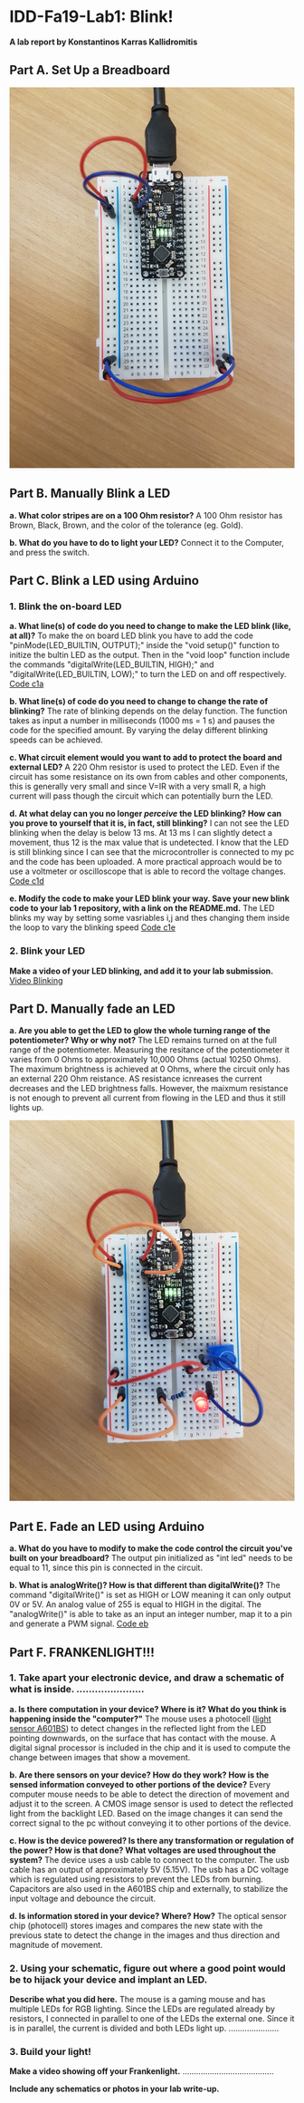 # IDD-Fa19-Lab1: Blink!

**A lab report by Konstantinos Karras Kallidromitis**

## Part A. Set Up a Breadboard

![Initial Circuit](https://github.com/Konstantinos-KK/IDD-Fa18-Lab1/blob/master/initial_circuit.jpg)

## Part B. Manually Blink a LED

**a. What color stripes are on a 100 Ohm resistor?** A 100 Ohm resistor has Brown, Black, Brown, and the color of the tolerance (eg. Gold). 
 
**b. What do you have to do to light your LED?** Connect it to the Computer, and press the switch. 


## Part C. Blink a LED using Arduino

### 1. Blink the on-board LED

**a. What line(s) of code do you need to change to make the LED blink (like, at all)?** To make the on board LED blink you have to add the code "pinMode(LED_BUILTIN, OUTPUT);" inside the "void setup()" function to initize the bultin LED as the output. Then in the "void loop" function include the commands "digitalWrite(LED_BUILTIN, HIGH);" and "digitalWrite(LED_BUILTIN, LOW);" to turn the LED on and off respectively. [Code c1a](https://github.com/Konstantinos-KK/IDD-Fa18-Lab1/blob/master/c1a.ino)

**b. What line(s) of code do you need to change to change the rate of blinking?** The rate of blinking depends on the delay function. The function takes as input a number in milliseconds (1000 ms = 1 s) and pauses the code for the specified amount. By varying the delay different blinking speeds can be achieved.

**c. What circuit element would you want to add to protect the board and external LED?** A 220 Ohm resistor is used to protect the LED. Even if the circuit has some resistance on its own from cables and other components, this is generally very small and since V=IR with a very small R, a high current will pass though the circuit which can potentially burn the LED.
 
**d. At what delay can you no longer *perceive* the LED blinking? How can you prove to yourself that it is, in fact, still blinking?** I can not see the LED blinking when the delay is below 13 ms. At 13 ms I can slightly detect a movement, thus 12 is the max value that is undetected. I know that the LED is still blinking since I can see that the microcontroller is connected to my pc and the code has been uploaded. A more practical approach would be to use a voltmeter or oscilloscope that is able to record the voltage changes. [Code c1d](https://github.com/Konstantinos-KK/IDD-Fa18-Lab1/blob/master/c1d.ino)

**e. Modify the code to make your LED blink your way. Save your new blink code to your lab 1 repository, with a link on the README.md.**
The LED blinks my way by setting some vasriables i,j and thes changing them inside the loop to vary the blinking speed [Code c1e](https://github.com/Konstantinos-KK/IDD-Fa18-Lab1/blob/master/c1e.ino)

### 2. Blink your LED

**Make a video of your LED blinking, and add it to your lab submission.**
[Video Blinking](https://www.youtube.com/watch?v=vYBdzQZzJ7M&feature=youtu.be)


## Part D. Manually fade an LED

**a. Are you able to get the LED to glow the whole turning range of the potentiometer? Why or why not?**
The LED remains turned on at the full range of the potentiometer. Measuring the resitance of the potentiometer it varies from 0 Ohms to approximately 10,000 Ohms (actual 10250 Ohms). The maximum brightness is achieved at 0 Ohms, where the circuit only has an external 220 Ohm reistance. AS resistance icnreases the current decreases and the LED brightness falls. However, the maixmum resistance is not enough to prevent all current from flowing in the LED and thus it still lights up.

![Manual Fading](https://github.com/Konstantinos-KK/IDD-Fa18-Lab1/blob/master/manual_fading.jpg)

## Part E. Fade an LED using Arduino

**a. What do you have to modify to make the code control the circuit you've built on your breadboard?** The output pin initialized as "int led" needs to be equal to 11, since this pin is connected in the circuit.

**b. What is analogWrite()? How is that different than digitalWrite()?** The command "digitalWrite()" is set as HIGH or LOW meaning it can only output 0V or 5V. An analog value of 255 is equal to HIGH in the digital. The "analogWrite()" is able to take as an input an integer number, map it to a pin and generate a PWM signal. [Code eb](https://github.com/Konstantinos-KK/IDD-Fa18-Lab1/blob/master/eb.ino)


## Part F. FRANKENLIGHT!!!

### 1. Take apart your electronic device, and draw a schematic of what is inside. ......................

**a. Is there computation in your device? Where is it? What do you think is happening inside the "computer?"** The mouse uses a photocell ([light sensor A601BS](http://www.instant-sys.com/uploads/pdf/norm/A601BS_en.pdf)) to detect changes in the reflected light from the LED pointing downwards, on the surface that has contact with the mouse. A digital signal processor is included in the chip and it is used to compute the change between images that show a movement.

**b. Are there sensors on your device? How do they work? How is the sensed information conveyed to other portions of the device?** Every computer mouse needs to be able to detect the direction of movement and adjust it to the screen. A CMOS image sensor is used to detect the reflected light from the backlight LED. Based on the image changes it can send the correct signal to the pc without conveying it to other portions of the device.

**c. How is the device powered? Is there any transformation or regulation of the power? How is that done? What voltages are used throughout the system?** The device uses a usb cable to connect to the computer. The usb cable has an output of approximately 5V (5.15V). The usb has a DC voltage which is regulated using resistors to prevent the LEDs from burning. Capacitors are also used in the A601BS chip and externally, to stabilize the input voltage and debounce the circuit.

**d. Is information stored in your device? Where? How?** The optical sensor chip (photocell) stores images and compares the new state with the previous state to detect the change in the images and thus direction and magnitude of movement.

### 2. Using your schematic, figure out where a good point would be to hijack your device and implant an LED.

**Describe what you did here.** The mouse is a gaming mouse and has multiple LEDs for RGB lighting. Since the LEDs are regulated already by resistors, I connected in parallel to one of the LEDs the external one. Since it is in parallel, the current is divided and both LEDs light up. ......................

### 3. Build your light!

**Make a video showing off your Frankenlight.** ........................................

**Include any schematics or photos in your lab write-up.**
